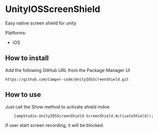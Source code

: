 # UnityIOSScreenShield

Easy native screen shield for unity

Platforms:
- iOS

## How to install

Add the following GitHub URL from the Package Manager UI
```
https://github.com/Camper-code/UnityIOSScreenShield.git
```

## How to use 

Just call the Show method to activate shield mdoe
```cashrp
    CampStudio.UnityIOSScreenShield.ScreenShield.ActivateShield();
```

If user start screen recording, it will be blocked.